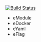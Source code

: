 [![Build Status](http://img.shields.io/travis/fuwensun/goexample.svg?style=flat-square)](https://travis-ci.org/fuwensun/goexample)

- eModule
- eDocker
- eYaml
- eFlag